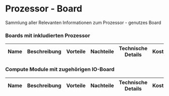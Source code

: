 # Prozessor - Board
Sammlung aller Relevanten Informationen zum Prozessor - genutzes Board

### Boards mit inkludierten Prozessor
| Name | Beschreibung | Vorteile | Nachteile | Technische Details | Kosten | Link | 
| :--: | :----------: | :------: | :-------: | :----------------: | :----: | :--: |



### Compute Module mit zugehörigen IO-Board
| Name | Beschreibung | Vorteile | Nachteile | Technische Details | Kosten | Link | 
| :--: | :----------: | :------: | :-------: | :----------------: | :----: | :--: |